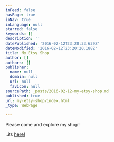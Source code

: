 ```yaml
---
inFeed: false
hasPage: true
inNav: true
inLanguage: null
starred: false
keywords: []
description: ''
datePublished: '2016-02-12T23:20:33.639Z'
dateModified: '2016-02-12T23:20:20.188Z'
title: My Etsy Shop
author: []
authors: []
publisher:
  name: null
  domain: null
  url: null
  favicon: null
sourcePath: _posts/2016-02-12-my-etsy-shop.md
published: true
url: my-etsy-shop/index.html
_type: WebPage

---
```

Please come and explore my shop!

..its [here!][0]

[0]: thegrid.ai/goati/my-etsy-shop/